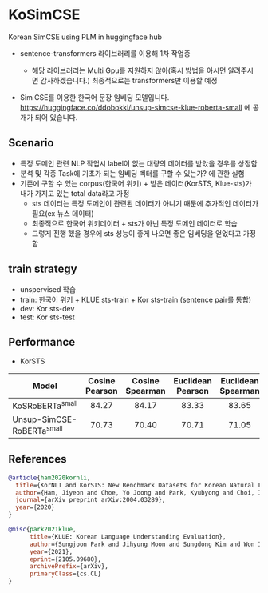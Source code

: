 # KoSimCSE
Korean SimCSE using PLM in huggingface hub

- sentence-transformers 라이브러리를 이용해 1차 작업중
  - 해당 라이브러리는 Multi Gpu를 지원하지 않아(혹시 방법을 아시면 알려주시면 감사하겠습니다.) 최종적으로는 transformers만 이용할 예정

- Sim CSE를 이용한 한국어 문장 임베딩 모델입니다. https://huggingface.co/ddobokki/unsup-simcse-klue-roberta-small 에 공개가 되어 있습니다.

## Scenario
- 특정 도메인 관련 NLP 작업시 label이 없는 대량의 데이터를 받았을 경우를 상정함
- 분석 및 각종 Task에 기초가 되는 임베딩 벡터를 구할 수 있는가? 에 관한 실험
- 기존에 구할 수 있는 corpus(한국어 위키) + 받은 데이터(KorSTS, Klue-sts)가 내가 가지고 있는 total data라고 가정
  - sts 데이터는 특정 도메인이 관련된 데이터가 아니기 때문에 추가적인 데이터가 필요(ex 뉴스 데이터)
  - 최종적으로 한국어 위키데이터 + sts가 아닌 특정 도메인 데이터로 학습
  - 그렇게 진행 했을 경우에 sts 성능이 좋게 나오면 좋은 임베딩을 얻었다고 가정함

## train strategy
- unspervised 학습
- train: 한국어 위키 + KLUE sts-train + Kor sts-train (sentence pair를 통합)
- dev: Kor sts-dev
- test: Kor sts-test

## Performance
- KorSTS

| Model                  | Cosine Pearson | Cosine Spearman | Euclidean Pearson | Euclidean Spearman | Manhattan Pearson | Manhattan Spearman | Dot Pearson | Dot Spearman |
|------------------------|:----:|:----:|:----:|:----:|:----:|:----:|:----:|:----:|
| KoSRoBERTa<sup>small</sup>    | 84.27 | 84.17 | 83.33 | 83.65 | 83.34 | 83.65 | 82.10 | 81.38 |
| Unsup-SimCSE-RoBERTa<sup>small</sup>| 70.73 | 70.40 | 70.71 | 71.05 | 70.81 | 71.19 | 67.13 | 66.48 |

## References
```bibtex
@article{ham2020kornli,
  title={KorNLI and KorSTS: New Benchmark Datasets for Korean Natural Language Understanding},
  author={Ham, Jiyeon and Choe, Yo Joong and Park, Kyubyong and Choi, Ilji and Soh, Hyungjoon},
  journal={arXiv preprint arXiv:2004.03289},
  year={2020}
}
```
```bibtex
@misc{park2021klue,
      title={KLUE: Korean Language Understanding Evaluation},
      author={Sungjoon Park and Jihyung Moon and Sungdong Kim and Won Ik Cho and Jiyoon Han and Jangwon Park and Chisung Song and Junseong Kim and Yongsook Song and Taehwan Oh and Joohong Lee and Juhyun Oh and Sungwon Lyu and Younghoon Jeong and Inkwon Lee and Sangwoo Seo and Dongjun Lee and Hyunwoo Kim and Myeonghwa Lee and Seongbo Jang and Seungwon Do and Sunkyoung Kim and Kyungtae Lim and Jongwon Lee and Kyumin Park and Jamin Shin and Seonghyun Kim and Lucy Park and Alice Oh and Jungwoo Ha and Kyunghyun Cho},
      year={2021},
      eprint={2105.09680},
      archivePrefix={arXiv},
      primaryClass={cs.CL}
}
```
